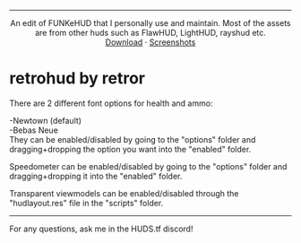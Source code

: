
_______________________________________

<p align="center">
  <p align="center">
    An edit of FUNKeHUD that I personally use and maintain. Most of the assets are from other huds such as FlawHUD, LightHUD, rayshud etc. 
    <br />
    <a href="https://codeload.github.com/retror69/FUNKeHud-Edit/zip/refs/heads/main">Download</a>
    ·
    <a href="https://imgur.com/a/KfGkGCg">Screenshots</a>
  </p>
</p>


# retrohud by retror
There are 2 different font options for health and ammo:
  
-Newtown (default)  
-Bebas Neue  
They can be enabled/disabled by going to the "options" folder and dragging+dropping the option you want into the "enabled" folder.

Speedometer can be enabled/disabled by going to the "options" folder and dragging+dropping it into the "enabled" folder.

Transparent viewmodels can be enabled/disabled through the "hudlayout.res" file in the "scripts" folder.

_______________________________________

For any questions, ask me in the HUDS.tf discord!
